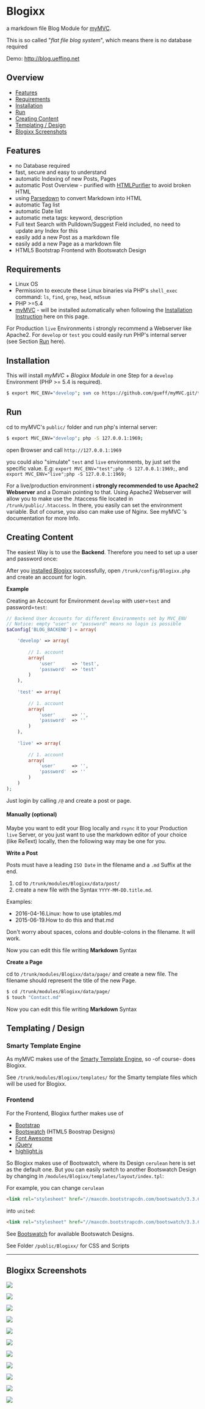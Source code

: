
# Blogixx 
a markdown file Blog Module for [myMVC](https://www.mymvc.org/).

This is so called "_flat file blog system_", which means there is no database required

Demo: http://blog.ueffing.net

## Overview
- [Features](#Features)
- [Requirements](#Requirements)
- [Installation](#Installation)
- [Run](#Run)
- [Creating Content](#Creating-Content)
- [Templating / Design](#Templating)
- [Blogixx Screenshots](#Blogixx-Screenshot)

## <a name="Features"></a> Features
- no Database required
- fast, secure and easy to understand
- automatic Indexing of new Posts, Pages
- automatic Post Overview - purified with [HTMLPurifier](http://htmlpurifier.org/) to avoid broken HTML
- using [Parsedown](https://github.com/erusev/parsedown) to convert Markdown into HTML
- automatic Tag list
- automatic Date list 
- automatic meta tags: keyword, description
- Full text Search with Pulldown/Suggest Field included, no need to update any Index for this
- easily add a new Post as a markdown file
- easily add a new Page as a markdown file
- HTML5 Bootstrap Frontend with Bootswatch Design

## <a name="Requirements"></a> Requirements
- Linux OS
- Permission to execute these Linux binaries via PHP's `shell_exec` command: `ls`, `find`, `grep`, `head`, `md5sum` 
- PHP >=5.4
- [myMVC](https://www.mymvc.org/) - will be installed automatically when following the [Installation Instruction](#Installation) here on this page.

For Production `live` Environments i strongly recommend a Webserver like Apache2. For `develop` or `test` you could easily run PHP's internal server (see Section [Run](#Run) here).

## <a name="Installation"></a> Installation
This will install _myMVC_ + _Blogixx Module_ in one Step for a `develop` Environment (PHP >= 5.4 is required).
~~~bash
$ export MVC_ENV="develop"; svn co https://github.com/gueff/myMVC.git/trunk/ myMVC; cd myMVC/public; php index.php; cd ../modules; svn co https://github.com/gueff/Blogixx.git/trunk/ Blogixx; cd Blogixx; ./install.sh;
~~~

## <a name="Run"></a> Run
cd to myMVC's `public/` folder and run php's internal server: 
~~~bash
$ export MVC_ENV="develop"; php -S 127.0.0.1:1969;
~~~    
open Browser and call `http://127.0.0.1:1969`

you could also "simulate" `test` and `live` environments, by just set the specific value. E.g: `export MVC_ENV="test";php -S 127.0.0.1:1969;`, and `export MVC_ENV="live";php -S 127.0.0.1:1969;`

For a live/production environment i **strongly recommended to use Apache2 Webserver** and a Domain pointing to that. Using Apache2 Webserver will allow you to make use the .htaccess file located in `/trunk/public/.htaccess`. In there, you easily can set the environment variable. But of course, you also can make use of Nginx. See myMVC 's documentation for more Info.

## <a name="Creating-Content"></a> Creating Content
The easiest Way is to use the **Backend**. Therefore you need to set up a user and password once: 

After you [installed Blogixx](#Installation) successfully, open `/trunk/config/Blogixx.php` and create an account for login. 

**Example** 

Creating an Account for Environment `develop` with user=`test` and password=`test`:
~~~php
// Backend User Accounts for different Environments set by MVC_ENV
// Notice: empty "user" or "password" means no login is possible
$aConfig['BLOG_BACKEND'] = array(

	'develop' => array(
		
		// 1. account
		array(
			'user' 		=> 'test', 
			'password' 	=> 'test'
		)
	),
	
	'test' => array(
		
		// 1. account
		array(
			'user' 		=> '', 
			'password' 	=> ''
		)
	),
	
	'live' => array(
		
		// 1. account
		array(
			'user' 		=> '', 
			'password' 	=> ''
		)	
	)
);
~~~

Just login by calling `/@` and create a post or page.


#### <a name="Creating-Content-manually"></a> Manually (optional)

Maybe you want to edit your Blog locally and `rsync` it to your Production `live` Server, or you just want to use the markdown editor of your choice (like ReText) locally, then the following way may be one for you. 

**<a name="WriteAPost"></a> Write a Post**

Posts must have a leading `ISO Date` in the filename and a `.md` Suffix at the end.

1. cd to `/trunk/modules/Blogixx/data/post/` 
2. create a new file with the Syntax `YYYY-MM-DD.title.md`. 

Examples:
- 2016-04-16.Linux: how to use iptables.md
- 2015-06-19.How to do this and that.md

   
Don't worry about spaces, colons and double-colons in the filename. It will work. 

Now you can edit this file writing **Markdown** Syntax

**<a name="CreateAPage"></a> Create a Page**

cd to `/trunk/modules/Blogixx/data/page/` and create a new file. The filename should represent the title of the new Page.
~~~bash
$ cd /trunk/modules/Blogixx/data/page/
$ touch "Contact.md"
~~~
Now you can edit this file writing **Markdown** Syntax

## <a name="Templating"></a> Templating / Design

### Smarty Template Engine
As myMVC makes use of the [Smarty Template Engine](http://www.smarty.net/), so -of course- does Blogixx.

See `/trunk/modules/Blogixx/templates/` for the Smarty template files which will be used for Blogixx.

### Frontend
For the Frontend, Blogixx further makes use of 

- [Bootstrap](http://getbootstrap.com/)
- [Bootswatch](http://bootswatch.com/) (HTML5 Boostrap Designs)
- [Font Awesome](http://fortawesome.github.io/Font-Awesome/)
- [jQuery](https://jquery.com/)
- [highlight.js](https://highlightjs.org/)

So Blogixx makes use of Bootswatch, where its Design `cerulean` here is set as the default one. 
But you can easily switch to another Bootswatch Design by changing in `/modules/Blogixx/templates/layout/index.tpl`:

For example, you can change `cerulean`
~~~html
<link rel="stylesheet" href="//maxcdn.bootstrapcdn.com/bootswatch/3.3.6/cerulean/bootstrap.min.css">
~~~
into `united`:
~~~html
<link rel="stylesheet" href="//maxcdn.bootstrapcdn.com/bootswatch/3.3.6/united/bootstrap.min.css">
~~~
   
See  [Bootswatch](http://bootswatch.com/) for available Bootswatch Designs.

See Folder `/public/Blogixx/` for CSS and Scripts

___

## <a name="Blogixx-Screenshot"></a> Blogixx Screenshots

![](http://kanbanix.ueffing.net/Blogixx/screenshot9.png)

![](http://kanbanix.ueffing.net/Blogixx/screenshot10.png)

![](http://kanbanix.ueffing.net/Blogixx/screenshot11.png)

![](http://kanbanix.ueffing.net/Blogixx/screenshot7.png)

![](http://kanbanix.ueffing.net/Blogixx/screenshot1.png)

![](http://kanbanix.ueffing.net/Blogixx/screenshot2.png)

![](http://kanbanix.ueffing.net/Blogixx/screenshot3.png)

![](http://kanbanix.ueffing.net/Blogixx/screenshot4.png)

![](http://kanbanix.ueffing.net/Blogixx/screenshot5.png)

![](http://kanbanix.ueffing.net/Blogixx/screenshot6.png)

![](http://kanbanix.ueffing.net/Blogixx/screenshot12.png)
